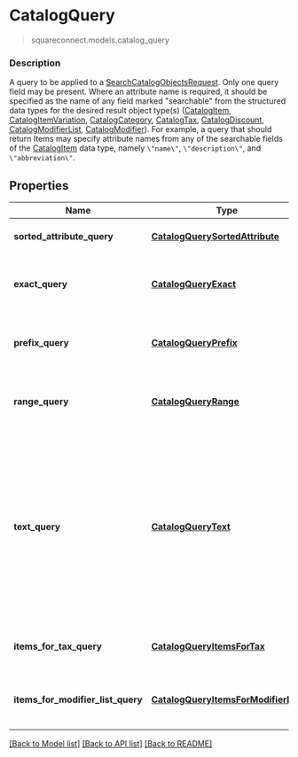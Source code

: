 # CatalogQuery
> squareconnect.models.catalog_query

### Description

A query to be applied to a [SearchCatalogObjectsRequest](#type-searchcatalogobjectsrequest). Only one query field may be present.  Where an attribute name is required, it should be specified as the name of any field marked \"searchable\" from the structured data types for the desired result object type(s) ([CatalogItem](#type-catalogitem), [CatalogItemVariation](#type-catalogitemvariation), [CatalogCategory](#type-catalogcategory), [CatalogTax](#type-catalogtax), [CatalogDiscount](#type-catalogdiscount), [CatalogModifierList](#type-catalogmodifierlist), [CatalogModifier](#type-catalogmodifier)).  For example, a query that should return Items may specify attribute names from any of the searchable fields of the [CatalogItem](#type-catalogitem) data type, namely `\"name\"`, `\"description\"`, and `\"abbreviation\"`.

## Properties
Name | Type | Description | Notes
------------ | ------------- | ------------- | -------------
**sorted_attribute_query** | [**CatalogQuerySortedAttribute**](CatalogQuerySortedAttribute.md) | A query that returns all objects, sorted by the given attribute. | [optional]
**exact_query** | [**CatalogQueryExact**](CatalogQueryExact.md) | A query that returns only objects for which the given (string-valued) attribute has the given case-insensitive value. | [optional]
**prefix_query** | [**CatalogQueryPrefix**](CatalogQueryPrefix.md) | A query that returns only objects for which the given (string-valued) attribute has the given case-insensitive prefix. | [optional]
**range_query** | [**CatalogQueryRange**](CatalogQueryRange.md) | A query that returns only objects for which the given (integer-valued) attribute lies in the given range. | [optional]
**text_query** | [**CatalogQueryText**](CatalogQueryText.md) | A query that returns only objects whose searchable attributes contain all of the given keywords as prefixes. For example, if a [CatalogItem](#type-catalogitem) contains attributes &#x60;{\&quot;name\&quot;: \&quot;t-shirt\&quot;}&#x60; and &#x60;{\&quot;description\&quot;: \&quot;Small, Purple\&quot;}&#x60;, it will be matched by the query &#x60;{\&quot;keywords\&quot;: [\&quot;shirt\&quot;, \&quot;sma\&quot;, \&quot;purp\&quot;]}&#x60;. | [optional]
**items_for_tax_query** | [**CatalogQueryItemsForTax**](CatalogQueryItemsForTax.md) | A query that returns all [CatalogItem](#type-catalogitem)s that have any of the given [CatalogTax](#type-catalogtax)es enabled. | [optional]
**items_for_modifier_list_query** | [**CatalogQueryItemsForModifierList**](CatalogQueryItemsForModifierList.md) | A query that returns all [CatalogItem](#type-catalogitem)s that have any of the given [CatalogModifierList](#type-catalogmodifierlist)s enabled. | [optional]

[[Back to Model list]](../README.md#documentation-for-models) [[Back to API list]](../README.md#documentation-for-api-endpoints) [[Back to README]](../README.md)


